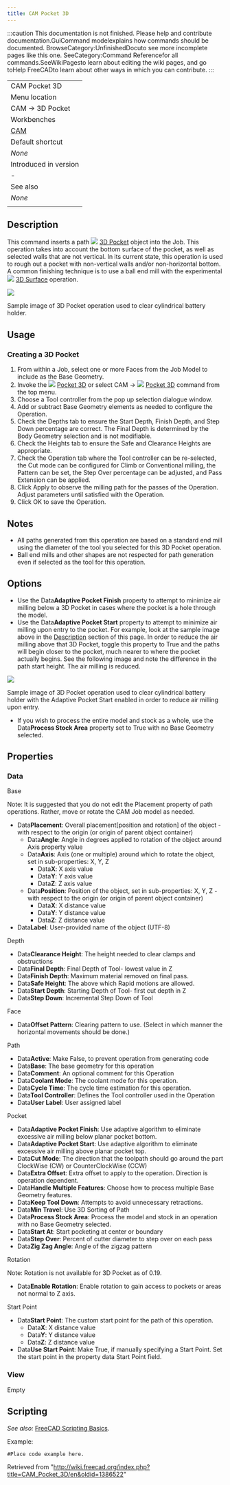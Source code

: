 ```yaml
---
title: CAM Pocket 3D
---
```


:::caution
This documentation is not finished. Please help and contribute documentation.GuiCommand modelexplains how commands should be documented. BrowseCategory:UnfinishedDocuto see more incomplete pages like this one. SeeCategory:Command Referencefor all commands.SeeWikiPagesto learn about editing the wiki pages, and go toHelp FreeCADto learn about other ways in which you can contribute.
:::

|                                       |
| ------------------------------------- |
| CAM Pocket 3D                         |
| Menu location                         |
| CAM → 3D Pocket                       |
| Workbenches                           |
| [CAM](/CAM_Workbench "CAM Workbench") |
| Default shortcut                      |
| _None_                                |
| Introduced in version                 |
| -                                     |
| See also                              |
| _None_                                |
|                                       |

## Description

This command inserts a path ![](/images/CAM_3DPocket.svg) [3D Pocket](/CAM_Pocket_3D "CAM Pocket 3D") object into the Job. This operation takes into account the bottom surface of the pocket, as well as selected walls that are not vertical. In its current state, this operation is used to rough out a pocket with non-vertical walls and/or non-horizontal bottom. A common finishing technique is to use a ball end mill with the experimental ![](/images/CAM_Surface.svg) [3D Surface](/CAM_Surface "CAM Surface") operation.

![](/images/Path_3D_Pocket_Sample.png)

Sample image of 3D Pocket operation used to clear cylindrical battery holder.

## Usage

### Creating a 3D Pocket

1. From within a Job, select one or more Faces from the Job Model to include as the Base Geometry.
2. Invoke the ![](/images/CAM_3DPocket.svg) [Pocket 3D](/CAM_Pocket_3D "CAM Pocket 3D") or select CAM → ![](/images/CAM_3DPocket.svg) [Pocket 3D](/CAM_Pocket_3D "CAM Pocket 3D") command from the top menu.
3. Choose a Tool controller from the pop up selection dialogue window.
4. Add or subtract Base Geometry elements as needed to configure the Operation.
5. Check the Depths tab to ensure the Start Depth, Finish Depth, and Step Down percentage are correct. The Final Depth is determined by the Body Geometry selection and is not modifiable.
6. Check the Heights tab to ensure the Safe and Clearance Heights are appropriate.
7. Check the Operation tab where the Tool controller can be re-selected, the Cut mode can be configured for Climb or Conventional milling, the Pattern can be set, the Step Over percentage can be adjusted, and Pass Extension can be applied.
8. Click Apply to observe the milling path for the passes of the Operation. Adjust parameters until satisfied with the Operation.
9. Click OK to save the Operation.

## Notes

- All paths generated from this operation are based on a standard end mill using the diameter of the tool you selected for this 3D Pocket operation.
- Ball end mills and other shapes are not respected for path generation even if selected as the tool for this operation.

## Options

- Use the Data**Adaptive Pocket Finish** property to attempt to minimize air milling below a 3D Pocket in cases where the pocket is a hole through the model.
- Use the Data**Adaptive Pocket Start** property to attempt to minimize air milling upon entry to the pocket. For example, look at the sample image above in the [Description](/CAM_Pocket_3D#Description "CAM Pocket 3D") section of this page. In order to reduce the air milling above that 3D Pocket, toggle this property to True and the paths will begin closer to the pocket, much nearer to where the pocket actually begins. See the following image and note the difference in the path start height. The air milling is reduced.

![](/images/3D_Pocket_Sample_Adaptive_Start.png)

Sample image of 3D Pocket operation used to clear cylindrical battery holder with the Adaptive Pocket Start enabled in order to reduce air milling upon entry.

- If you wish to process the entire model and stock as a whole, use the Data**Process Stock Area** property set to True with no Base Geometry selected.

## Properties

### Data

Base

Note: It is suggested that you do not edit the Placement property of path operations. Rather, move or rotate the CAM Job model as needed.

- Data**Placement**: Overall placement[position and rotation] of the object - with respect to the origin (or origin of parent object container)
  - Data**Angle**: Angle in degrees applied to rotation of the object around Axis property value
  - Data**Axis**: Axis (one or multiple) around which to rotate the object, set in sub-properties: X, Y, Z
    - Data**X**: X axis value
    - Data**Y**: Y axis value
    - Data**Z**: Z axis value
  - Data**Position**: Position of the object, set in sub-properties: X, Y, Z - with respect to the origin (or origin of parent object container)
    - Data**X**: X distance value
    - Data**Y**: Y distance value
    - Data**Z**: Z distance value
- Data**Label**: User-provided name of the object (UTF-8)

Depth

- Data**Clearance Height**: The height needed to clear clamps and obstructions
- Data**Final Depth**: Final Depth of Tool- lowest value in Z
- Data**Finish Depth**: Maximum material removed on final pass.
- Data**Safe Height**: The above which Rapid motions are allowed.
- Data**Start Depth**: Starting Depth of Tool- first cut depth in Z
- Data**Step Down**: Incremental Step Down of Tool

Face

- Data**Offset Pattern**: Clearing pattern to use. (Select in which manner the horizontal movements should be done.)

Path

- Data**Active**: Make False, to prevent operation from generating code
- Data**Base**: The base geometry for this operation
- Data**Comment**: An optional comment for this Operation
- Data**Coolant Mode**: The coolant mode for this operation.
- Data**Cycle Time**: The cycle time estimation for this operation.
- Data**Tool Controller**: Defines the Tool controller used in the Operation
- Data**User Label**: User assigned label

Pocket

- Data**Adaptive Pocket Finish**: Use adaptive algorithm to eliminate excessive air milling below planar pocket bottom.
- Data**Adaptive Pocket Start**: Use adaptive algorithm to eliminate excessive air milling above planar pocket top.
- Data**Cut Mode**: The direction that the toolpath should go around the part ClockWise (CW) or CounterClockWise (CCW)
- Data**Extra Offset**: Extra offset to apply to the operation. Direction is operation dependent.
- Data**Handle Multiple Features**: Choose how to process multiple Base Geometry features.
- Data**Keep Tool Down**: Attempts to avoid unnecessary retractions.
- Data**Min Travel**: Use 3D Sorting of Path
- Data**Process Stock Area**: Process the model and stock in an operation with no Base Geometry selected.
- Data**Start At**: Start pocketing at center or boundary
- Data**Step Over**: Percent of cutter diameter to step over on each pass
- Data**Zig Zag Angle**: Angle of the zigzag pattern

Rotation

Note: Rotation is not available for 3D Pocket as of 0.19.

- Data**Enable Rotation**: Enable rotation to gain access to pockets or areas not normal to Z axis.

Start Point

- Data**Start Point**: The custom start point for the path of this operation.
  - Data**X**: X distance value
  - Data**Y**: Y distance value
  - Data**Z**: Z distance value
- Data**Use Start Point**: Make True, if manually specifying a Start Point. Set the start point in the property data Start Point field.

### View

Empty

## Scripting

_See also:_ [FreeCAD Scripting Basics](/FreeCAD_Scripting_Basics "FreeCAD Scripting Basics").

Example:

```
#Place code example here.

```

Retrieved from "<http://wiki.freecad.org/index.php?title=CAM_Pocket_3D/en&oldid=1386522>"
